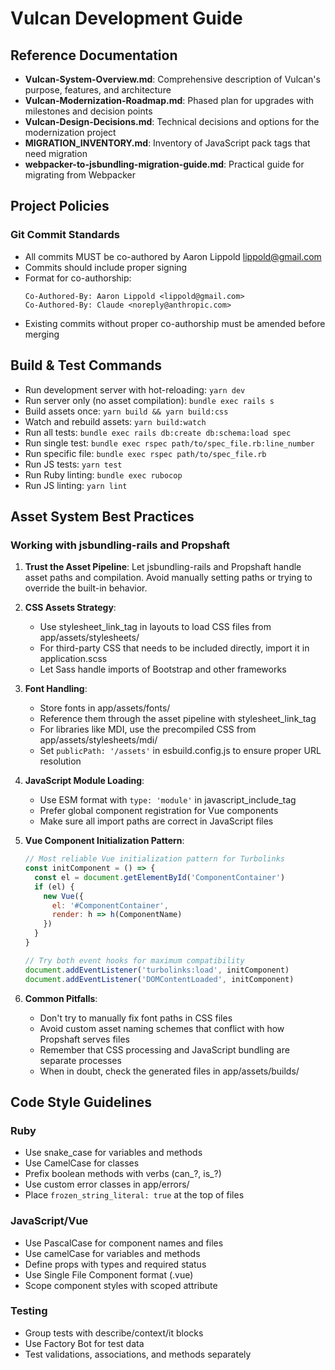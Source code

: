 # Vulcan Development Guide

## Reference Documentation
- **Vulcan-System-Overview.md**: Comprehensive description of Vulcan's purpose, features, and architecture
- **Vulcan-Modernization-Roadmap.md**: Phased plan for upgrades with milestones and decision points
- **Vulcan-Design-Decisions.md**: Technical decisions and options for the modernization project
- **MIGRATION_INVENTORY.md**: Inventory of JavaScript pack tags that need migration
- **webpacker-to-jsbundling-migration-guide.md**: Practical guide for migrating from Webpacker

## Project Policies

### Git Commit Standards
- All commits MUST be co-authored by Aaron Lippold <lippold@gmail.com>
- Commits should include proper signing 
- Format for co-authorship:
  ```
  Co-Authored-By: Aaron Lippold <lippold@gmail.com>
  Co-Authored-By: Claude <noreply@anthropic.com>
  ```
- Existing commits without proper co-authorship must be amended before merging

## Build & Test Commands
- Run development server with hot-reloading: `yarn dev`
- Run server only (no asset compilation): `bundle exec rails s`
- Build assets once: `yarn build && yarn build:css`
- Watch and rebuild assets: `yarn build:watch`
- Run all tests: `bundle exec rails db:create db:schema:load spec`
- Run single test: `bundle exec rspec path/to/spec_file.rb:line_number`
- Run specific file: `bundle exec rspec path/to/spec_file.rb`
- Run JS tests: `yarn test`
- Run Ruby linting: `bundle exec rubocop`
- Run JS linting: `yarn lint`

## Asset System Best Practices

### Working with jsbundling-rails and Propshaft

1. **Trust the Asset Pipeline**: Let jsbundling-rails and Propshaft handle asset paths and compilation. Avoid manually setting paths or trying to override the built-in behavior.

2. **CSS Assets Strategy**:
   - Use stylesheet_link_tag in layouts to load CSS files from app/assets/stylesheets/
   - For third-party CSS that needs to be included directly, import it in application.scss
   - Let Sass handle imports of Bootstrap and other frameworks

3. **Font Handling**:
   - Store fonts in app/assets/fonts/
   - Reference them through the asset pipeline with stylesheet_link_tag
   - For libraries like MDI, use the precompiled CSS from app/assets/stylesheets/mdi/
   - Set `publicPath: '/assets'` in esbuild.config.js to ensure proper URL resolution

4. **JavaScript Module Loading**:
   - Use ESM format with `type: 'module'` in javascript_include_tag
   - Prefer global component registration for Vue components
   - Make sure all import paths are correct in JavaScript files
   
5. **Vue Component Initialization Pattern**:
   ```javascript
   // Most reliable Vue initialization pattern for Turbolinks
   const initComponent = () => {
     const el = document.getElementById('ComponentContainer')
     if (el) {
       new Vue({
         el: '#ComponentContainer',
         render: h => h(ComponentName)
       })
     }
   }
   
   // Try both event hooks for maximum compatibility
   document.addEventListener('turbolinks:load', initComponent)
   document.addEventListener('DOMContentLoaded', initComponent)
   ```

6. **Common Pitfalls**:
   - Don't try to manually fix font paths in CSS files
   - Avoid custom asset naming schemes that conflict with how Propshaft serves files
   - Remember that CSS processing and JavaScript bundling are separate processes
   - When in doubt, check the generated files in app/assets/builds/

## Code Style Guidelines
### Ruby
- Use snake_case for variables and methods
- Use CamelCase for classes
- Prefix boolean methods with verbs (can_?, is_?)
- Use custom error classes in app/errors/
- Place `frozen_string_literal: true` at the top of files

### JavaScript/Vue
- Use PascalCase for component names and files
- Use camelCase for variables and methods
- Define props with types and required status
- Use Single File Component format (.vue)
- Scope component styles with scoped attribute

### Testing
- Group tests with describe/context/it blocks
- Use Factory Bot for test data
- Test validations, associations, and methods separately
